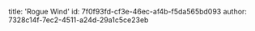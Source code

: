 title: 'Rogue Wind'
id: 7f0f93fd-cf3e-46ec-af4b-f5da565bd093
author: 7328c14f-7ec2-4511-a24d-29a1c5ce23eb
